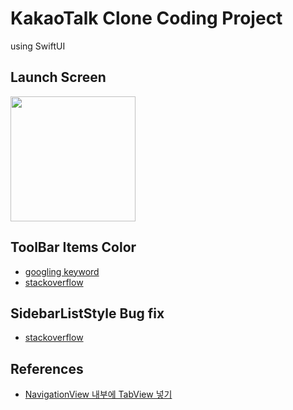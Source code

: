 # KakaoTalk Clone Coding Project
using SwiftUI

## Launch Screen
<img src="https://user-images.githubusercontent.com/83416999/121695555-1eaf9d80-cb06-11eb-9cf4-26a791c197cf.png" width="200rem">

## ToolBar Items Color
- [googling keyword](https://www.google.com/search?q=swiftui+toolbar+item+color)
- [stackoverflow](https://stackoverflow.com/questions/64467504/how-to-change-color-of-toolbaritem-with-navigationbarleading-placement-in-swiftu)

## SidebarListStyle Bug fix
- [stackoverflow](https://stackoverflow.com/questions/67950072/swiftui-sidebarliststyle-inside-of-navigationviews-style?noredirect=1#comment120108117_67950072)

## References
- [NavigationView 내부에 TabView 넣기](https://seons-dev.tistory.com/136)

